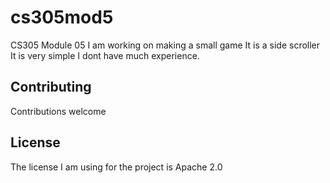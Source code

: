 # cs305mod5
CS305 Module 05
I am working on making a small game
It is a side scroller
It is very simple
I dont have much experience. 

## Contributing
Contributions welcome

## License
The license I am using for the project is Apache 2.0
